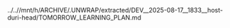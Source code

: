 ../..//mnt/h/ARCHIVE/.UNWRAP/extracted/DEV__2025-08-17__1833__host-duri-head/TOMORROW_LEARNING_PLAN.md